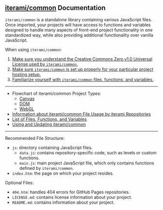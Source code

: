 [iterami/common](https://github.com/iterami/common) Documentation
-----------------------------------------------------------------

`iterami/common` is a standalone library containing various JavaScript files. Once imported, your projects will have access to functions and variables designed to handle many aspects of front-end project functionality in one standardized way, while also providing additional functionality over vanilla JavaScript.

When using `iterami/common`:
1. [Make sure you understand the Creative Commons Zero v1.0 Universal License used by `iterami/common`.](https://github.com/iterami/common/blob/gh-pages/LICENSE.md)
2. [Make sure `iterami/common` is set up properly for your particular project hosting setup.](https://github.com/iterami/Documentation.htm/blob/gh-pages/common/guides/fork.md)
3. [Familiarize yourself with `iterami/common` files, functions, and variables.](https://github.com/iterami/Documentation.htm/blob/gh-pages/common/files/README.md)

---

* Flowchart of iterami/common Project Types:
  * [Canvas](https://github.com/iterami/Documentation.htm/blob/gh-pages/common/guides/flowchart-canvas.md)
  * [DOM](https://github.com/iterami/Documentation.htm/blob/gh-pages/common/guides/flowchart-dom.md)
  * [WebGL](https://github.com/iterami/Documentation.htm/blob/gh-pages/common/guides/flowchart-webgl.md)
* [Information about iterami/common File Usage by iterami Repositories](https://github.com/iterami/Documentation.htm/blob/gh-pages/repositories/common.md)
* [List of Files, Functions, and Variables](https://github.com/iterami/Documentation.htm/blob/gh-pages/common/files/README.md)
* [Using and Updating iterami/common](https://github.com/iterami/Documentation.htm/blob/gh-pages/common/guides/fork.md)

---

Recommended File Structure:
* `js`: directory containing JavaScript files.
  * `data.js`: contains repository-specific code, such as levels or custom functions.
  * `main.js`: main project JavaScript file, which only contains functions defined by `iterami/common`.
* `index.htm`: the page on which your project resides.

Optional Files:
* `404.htm`: handles 404 errors for GitHub Pages repositories.
* `LICENSE.md`: contains license information about your project.
* `README.md`: contains information about your project.
